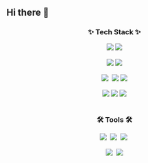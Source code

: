 ## Hi there 👋

<!--내용 부분-->
<h3 align="center">✨ Tech Stack ✨</h3>
<div align="center">
  <img src="https://img.shields.io/badge/java-007396.svg?style=for-the-badge&logo=java&logoColor=ffffff" />
  
  <img src="https://img.shields.io/badge/Node.js-green.svg?style=for-the-badge&logo=java&logoColor=ffffff" />
</div>

<br>

<div align="center">
  <img src="https://img.shields.io/badge/springboot-6DB33F.svg?style=for-the-badge&logo=springboot&logoColor=ffffff" />
  <img src="https://img.shields.io/badge/springsecurity-6DB33F.svg?style=for-the-badge&logo=springsecurity&logoColor=ffffff" />
</div>

<br>

<div align="center">
  <img src="https://img.shields.io/badge/css3-1572B6.svg?style=for-the-badge&logo=css3&logoColor=white" />&nbsp
  <img src="https://img.shields.io/badge/jwt-000000.svg?style=for-the-badge&logo=jsonwebtokens&logoColor=ffffff" />
  <img src="https://img.shields.io/badge/Query DSL-669DF6.svg?style=for-the-badge&logo=Query DSL&logoColor=ffffff" />
</div>

<br>

<div align="center">
<img src="https://img.shields.io/badge/mysql-4479A1.svg?style=for-the-badge&logo=mysql&logoColor=ffffff" />
<img src="https://img.shields.io/badge/docker-2496ED.svg?style=for-the-badge&logo=docker&logoColor=ffffff" />
<img src="https://img.shields.io/badge/aws-232F3E.svg?style=for-the-badge&logo=amazonwebservices&logoColor=ffffff" />
</div>

<br>

<h3 align="center">🛠 Tools 🛠</h3>
<div align="center">
  <img src="https://img.shields.io/badge/git-F05033.svg?style=for-the-badge&logo=git&logoColor=white" />&nbsp
  <img src="https://img.shields.io/badge/github-181717.svg?style=for-the-badge&logo=github&logoColor=white" />&nbsp
  <img src="https://img.shields.io/badge/Notion-F3F3F3.svg?style=for-the-badge&logo=notion&logoColor=black" />&nbsp
</div>

<br>

<div align="center">
  <img src="https://img.shields.io/badge/VSCode-2C2C32.svg?style=for-the-badge&logo=visual-studio-code&logoColor=22ABF3" />&nbsp
  <img src="https://img.shields.io/badge/intellij-000000.svg?style=for-the-badge&logo=intellijidea&logoColor=ffffff" />
<!--   <img src="https://img.shields.io/badge/Colab-2C2C32.svg?style=for-the-badge&logo=googlecolab&logoColor=F9AB00" />&nbsp -->
</div>

<br>

<!--
**YachaTree/YachaTree** is a ✨ _special_ ✨ repository because its `README.md` (this file) appears on your GitHub profile.

Here are some ideas to get you started:

- 🔭 I’m currently working on ...
- 🌱 I’m currently learning ...
- 👯 I’m looking to collaborate on ...
- 🤔 I’m looking for help with ...
- 💬 Ask me about ...
- 📫 How to reach me: ...
- 😄 Pronouns: ...
- ⚡ Fun fact: ...
-->
